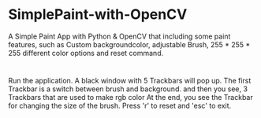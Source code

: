 # SimplePaint-with-OpenCV
A Simple Paint App with Python &amp; OpenCV that including some paint features, such as Custom backgroundcolor, adjustable Brush, 255 * 255 * 255 different color options and reset command.

#

Run the application. A black window with 5 Trackbars will pop up.
The first Trackbar is a switch between brush and background.
and then you see, 3 Trackbars that are used to make rgb color
At the end, you see the Trackbar for changing the size of the brush.
Press 'r' to reset and 'esc' to exit.

#
